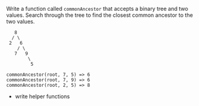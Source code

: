 Write a function called `commonAncestor` that accepts a binary tree and two values.
Search through the tree to find the closest common ancestor to the two values.

```
   8
  / \
 2   6
    / \
   7   9
        \
         5
```

```
commonAncestor(root, 7, 5) => 6
commonAncestor(root, 7, 9) => 6
commonAncestor(root, 2, 5) => 8
```

- write helper functions
